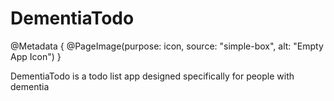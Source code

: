 # DementiaTodo

@Metadata {
    @PageImage(purpose: icon, source: "simple-box", alt: "Empty App Icon")
}

DementiaTodo is a todo list app designed specifically for people with dementia